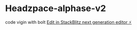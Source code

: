 # Headzpace-alphase-v2
code vigin with bolt
[Edit in StackBlitz next generation editor ⚡️](https://stackblitz.com/~/github.com/jmramon-coder/Headzpace-alphase-v2)
